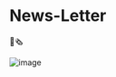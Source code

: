 # News-Letter

📰🗞️

![image](https://user-images.githubusercontent.com/104692252/216761262-eb1b362c-25c4-4842-af37-93867f40d307.png)
